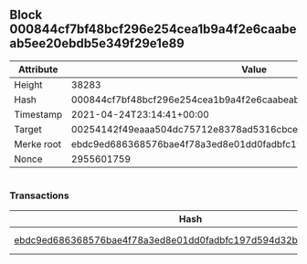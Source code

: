 ## Block 000844cf7bf48bcf296e254cea1b9a4f2e6caabeab5ee20ebdb5e349f29e1e89

Attribute | Value
--- | ---
Height | 38283
Hash | 000844cf7bf48bcf296e254cea1b9a4f2e6caabeab5ee20ebdb5e349f29e1e89
Timestamp | 2021-04-24T23:14:41+00:00
Target | 00254142f49eaaa504dc75712e8378ad5316cbcead634704b3734b6271167cc4
Merke root | ebdc9ed686368576bae4f78a3ed8e01dd0fadbfc197d594d32b9dfecb0fb1085
Nonce | 2955601759

```

```

### Transactions

Hash | Amount
--- | ---
[ebdc9ed686368576bae4f78a3ed8e01dd0fadbfc197d594d32b9dfecb0fb1085](ebdc9ed686368576bae4f78a3ed8e01dd0fadbfc197d594d32b9dfecb0fb1085.md) | 10.00000000 SKEPTI 
